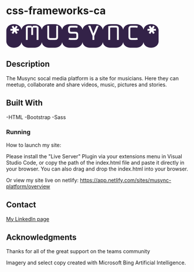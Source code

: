 # css-frameworks-ca

![Musync](/images/_musync_.png)

## Description

The Musync socal media platform is a site for musicians. Here they can meetup, collaborate and share videos, music, pictures and stories.

## Built With

-HTML
-Bootstrap
-Sass

### Running

How to launch my site:

Please install the "Live Server" Plugin via your extensions menu in Visual Studio Code, or copy the path of the index.html file and paste it directly in your browser. You can also drag and drop the index.html into your browser.

Or view my site live on netlify: https://app.netlify.com/sites/musync-platform/overview

## Contact

[My LinkedIn page](https://www.linkedin.com/in/alex-storm-skoglund-13764372/)

## Acknowledgments

Thanks for all of the great support on the teams community

Imagery and select copy created with Microsoft Bing Artificial Intelligence.
